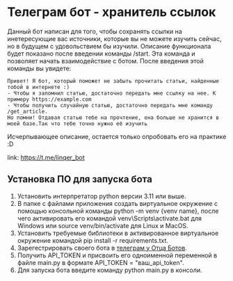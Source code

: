 # Телеграм бот - хранитель ссылок

Данный бот написан для того, чтобы сохранять ссылки на инетересующие вас источники, которые вы не можете изучить сейчас,
но в будущем с удовольствием бы изучили. Описание функционала будет показано после введении команды /start.
Эта команда и позволяет начать взаимодействие с ботом. После введения этой команды вы увидете:

```
Привет! Я бот, который поможет не забыть прочитать статьи, найденные тобой в интернете :)
- Чтобы я запомнил статью, достаточно передать мне ссылку на нее. К примеру https://example.com
- Чтобы получить случайную статью, достаточно передать мне команду /get_article.
Но помни! Отдавая статью тебе на прочтение, она больше не хранится в моей базе.Так что тебе точно нужно её изучить
```

Исчерпывающее описание, остается только опробовать его на практике :D

link: https://t.me/linqer_bot

## Установка ПО для запуска бота

1. Установить интерпретатор python версии 3.11 или выше.
2. В папке с файлами приложения создать виртуальное окружение с помощью консольной команды python -m venv {venv name}, после чего активировать его командой venv\Scripts\activate.bat для Windows или source venv/bin/activate для Linux и MacOS.
3. Установить требуемые библиотеки в активированное виртуальное окружение командой pip install -r requirements.txt.
4. Зарегестрировать своего бота в [телеграм у Отца Ботов](https://t.me/BotFather).
5. Получить API_TOKEN и присвоить его одноименной переменной в файле main.py в формате API_TOKEN = "ваш_api_token".
6. Для запуска бота введите команду python main.py в консоли.
